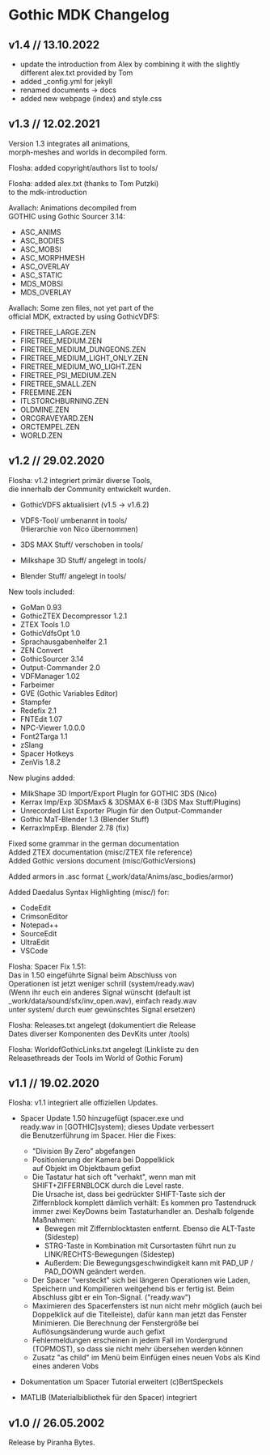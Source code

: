 # Gothic MDK Changelog


## v1.4 // 13.10.2022

* update the introduction from Alex by combining it 
  with the slightly different alex.txt provided by Tom
* added _config.yml for jekyll
* renamed documents -> docs
* added new webpage (index) and style.css


## v1.3 // 12.02.2021

Version 1.3 integrates all animations,  
morph-meshes and worlds in decompiled form.

Flosha: added copyright/authors list to tools/

Flosha: added alex.txt (thanks to Tom Putzki)  
        to the mdk-introduction

Avallach: Animations decompiled from  
GOTHIC using Gothic Sourcer 3.14:
  * ASC_ANIMS 
  * ASC_BODIES 
  * ASC_MOBSI 
  * ASC_MORPHMESH
  * ASC_OVERLAY
  * ASC_STATIC
  * MDS_MOBSI
  * MDS_OVERLAY

Avallach: Some zen files, not yet part of the  
official MDK, extracted by using GothicVDFS:
  * FIRETREE_LARGE.ZEN
  * FIRETREE_MEDIUM.ZEN
  * FIRETREE_MEDIUM_DUNGEONS.ZEN
  * FIRETREE_MEDIUM_LIGHT_ONLY.ZEN
  * FIRETREE_MEDIUM_WO_LIGHT.ZEN
  * FIRETREE_PSI_MEDIUM.ZEN
  * FIRETREE_SMALL.ZEN
  * FREEMINE.ZEN
  * ITLSTORCHBURNING.ZEN
  * OLDMINE.ZEN
  * ORCGRAVEYARD.ZEN
  * ORCTEMPEL.ZEN
  * WORLD.ZEN


## v1.2 // 29.02.2020

Flosha: v1.2 integriert primär diverse Tools,  
die innerhalb der Community entwickelt wurden.

* GothicVDFS aktualisiert (v1.5 -> v1.6.2)

* VDFS-Tool/ umbenannt in tools/  
  (Hierarchie von Nico übernommen) 

* 3DS MAX Stuff/ verschoben in tools/
* Milkshape 3D Stuff/ angelegt in tools/
* Blender Stuff/ angelegt in tools/

New tools included:  
  * GoMan 0.93 
  * GothicZTEX Decompressor 1.2.1 
  * ZTEX Tools 1.0
  * GothicVdfsOpt 1.0                                
  * Sprachausgabenhelfer 2.1
  * ZEN Convert
  * GothicSourcer 3.14 
  * Output-Commander 2.0
  * VDFManager 1.02 
  * Farbeimer
  * GVE (Gothic Variables Editor)
  * Stampfer 
  * Redefix 2.1 
  * FNTEdit 1.07
  * NPC-Viewer 1.0.0.0
  * Font2Targa 1.1
  * zSlang
  * Spacer Hotkeys
  * ZenVis 1.8.2

New plugins added:  
  * MilkShape 3D Import/Export PlugIn for GOTHIC 3DS (Nico)
  * Kerrax Imp/Exp 3DSMax5 & 3DSMAX 6-8 (3DS Max Stuff/Plugins)
  * Unrecorded List Exporter Plugin für den Output-Commander
  * Gothic MaT-Blender 1.3 (Blender Stuff)
  * KerraxImpExp. Blender 2.78 (fix)

Fixed some grammar in the german documentation  
Added ZTEX documentation (misc/ZTEX file reference)  
Added Gothic versions document (misc/GothicVersions) 

Added armors in .asc format (_work/data/Anims/asc_bodies/armor)  

Added Daedalus Syntax Highlighting (misc/) for:
  * CodeEdit
  * CrimsonEditor
  * Notepad++
  * SourceEdit
  * UltraEdit
  * VSCode

Flosha: Spacer Fix 1.51:  
  Das in 1.50 eingeführte Signal beim Abschluss von  
  Operationen ist jetzt weniger schrill (system/ready.wav)  
  (Wenn ihr euch ein anderes Signal wünscht (default ist  
  _work/data/sound/sfx/inv_open.wav), einfach ready.wav  
  unter system/ durch euer gewünschtes Signal ersetzen)  

Flosha: Releases.txt angelegt (dokumentiert die Release  
  Dates diverser Komponenten des DevKits unter /tools)  

Flosha: WorldofGothicLinks.txt angelegt (Linkliste zu den  
  Releasethreads der Tools im World of Gothic Forum)  


## v1.1 // 19.02.2020

Flosha: v1.1 integriert alle offiziellen Updates.

* Spacer Update 1.50 hinzugefügt (spacer.exe und  
  ready.wav in [GOTHIC]system); dieses Update verbessert  
  die Benutzerführung im Spacer. Hier die Fixes:  
     - "Division By Zero" abgefangen
     - Positionierung der Kamera bei Doppelklick  
       auf Objekt im Objektbaum gefixt
     - Die Tastatur hat sich oft "verhakt", wenn man mit  
         SHIFT+ZIFFERNBLOCK durch die Level raste.  
         Die Ursache ist, dass bei gedrückter SHIFT-Taste sich der 
         Ziffernblock komplett dämlich verhält: 
         Es kommen pro Tastendruck immer zwei KeyDowns beim 
         Tastaturhandler an. Deshalb folgende Maßnahmen:
         - Bewegen mit Ziffernblocktasten entfernt. 
           Ebenso die ALT-Taste (Sidestep)
         - STRG-Taste in Kombination mit Cursortasten führt nun zu 
           LINK/RECHTS-Bewegungen (Sidestep)
         - Außerdem: Die Bewegungsgeschwindigkeit kann mit PAD_UP 
           / PAD_DOWN geändert werden.
     - Der Spacer "versteckt" sich bei längeren Operationen wie 
       Laden, Speichern und Kompilieren weitgehend bis er fertig 
       ist. Beim Abschluss gibt er ein Ton-Signal. ("ready.wav")
     - Maximieren des Spacerfensters ist nun nicht mehr möglich 
       (auch bei Doppelklick auf die Titelleiste), dafür kann man 
       jetzt das Fenster Minimieren. Die Berechnung der 
       Fenstergröße bei Auflösungsänderung wurde auch gefixt
     - Fehlermeldungen erscheinen in jedem Fall im Vordergrund 
       (TOPMOST), so dass sie nicht mehr übersehen werden können
     - Zusatz "as child" im Menü beim Einfügen eines neuen Vobs 
       als Kind eines anderen Vobs

* Dokumentation um Spacer Tutorial erweitert (c)BertSpeckels

* MATLIB (Materialbibliothek für den Spacer) integriert


## v1.0 // 26.05.2002

Release by Piranha Bytes.